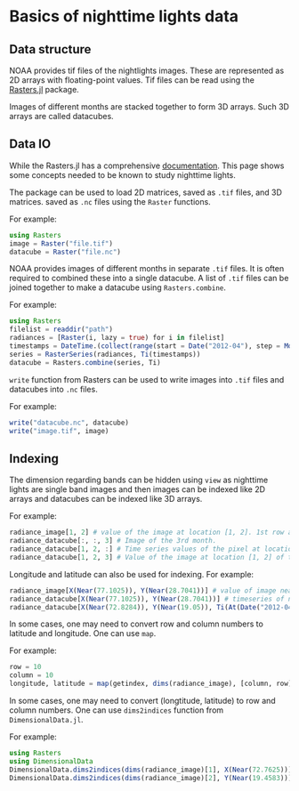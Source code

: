 
# Basics of nighttime lights data

## Data structure

NOAA provides tif files of the nightlights images. These are represented as 2D arrays with floating-point values. Tif files can be read using the [Rasters.jl](https://github.com/rafaqz/Rasters.jl/) package. 

Images of different months are stacked together to form 3D arrays. Such 3D arrays are called datacubes.

## Data IO

While the Rasters.jl has a comprehensive [documentation](https://rafaqz.github.io/Rasters.jl/dev/). This page shows some concepts needed to be known to study nighttime lights. 

The package can be used to load 2D matrices, saved as `.tif` files, and 3D matrices. saved as `.nc` files using the `Raster` functions. 

For example: 
```julia
using Rasters
image = Raster("file.tif")
datacube = Raster("file.nc")
```
NOAA provides images of different months in separate `.tif` files. It is often required to combined these into a single datacube. 
A list of `.tif` files can be joined together to make a datacube using `Rasters.combine`.  

For example: 
```julia
using Rasters
filelist = readdir("path")
radiances = [Raster(i, lazy = true) for i in filelist]
timestamps = DateTime.(collect(range(start = Date("2012-04"), step = Month(1), length = length(radiances)))) 
series = RasterSeries(radiances, Ti(timestamps))
datacube = Rasters.combine(series, Ti)
```

`write` function from Rasters can be used to write images into `.tif` files and datacubes into `.nc` files. 

For example: 
```julia
write("datacube.nc", datacube)
write("image.tif", image)
```

## Indexing
The dimension regarding bands can be hidden using `view` as nighttime lights are single band images and then images can be indexed like 2D arrays and datacubes can be indexed like 3D arrays. 

For example:

```julia
radiance_image[1, 2] # value of the image at location [1, 2]. 1st row and 2nd column 
radiance_datacube[:, :, 3] # Image of the 3rd month.
radiance_datacube[1, 2, :] # Time series values of the pixel at location 1, 2
radiance_datacube[1, 2, 3] # Value of the image at location [1, 2] of the 3rd month
```

Longitude and latitude can also be used for indexing. 
For example:
```julia
radiance_image[X(Near(77.1025)), Y(Near(28.7041))] # value of image near longitude = 77.1025 and latitude = 28.7041
radiance_datacube[X(Near(77.1025)), Y(Near(28.7041))] # timeseries of near longitude = 77.1025 and latitude = 28.7041
radiance_datacube[X(Near(72.8284)), Y(Near(19.05)), Ti(At(Date("2012-04")))] # value of image near longitude = 77.1025 and latitude = 28.7041 at Time = Date("2012-04") 
```

In some cases, one may need to convert row and column numbers to latitude and longitude. One can use `map`. 

For example:

```julia
row = 10 
column = 10 
longitude, latitude = map(getindex, dims(radiance_image), [column, row]) 
```
In some cases, one may need to convert (longtitude, latitude) to row and column numbers. One can use `dims2indices` function from `DimensionalData.jl`. 

For example:
```julia
using Rasters
using DimensionalData
DimensionalData.dims2indices(dims(radiance_image)[1], X(Near(72.7625))) # column number corresponding to longitude
DimensionalData.dims2indices(dims(radiance_image)[2], Y(Near(19.4583))) # row number corresponding to latitude
```